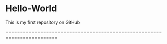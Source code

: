 # Hello-World
This is my first repository on GitHub

========================================================================



